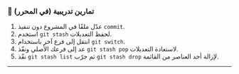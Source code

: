 ### 🧪 تمارين تدريبية (في المحرر)
1.  عدّل ملفًا في المشروع دون تنفيذ `commit`.
2.  استخدم `git stash` لحفظ التعديلات.
3.  انتقل إلى فرع آخر باستخدام `git switch`.
4.  عد إلى فرعك الأصلي ونفّذ `git stash pop` لاستعادة التعديلات.
5.  نفّذ `git stash list` ثم جرّب `git stash drop` لإزالة أحد العناصر من القائمة.

---